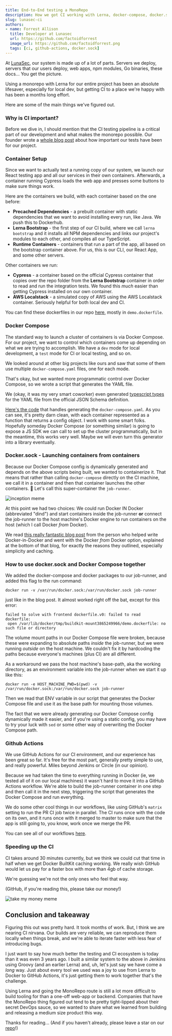 ```yaml
---
title: End-to-End testing a MonoRepo
description: How we got CI working with Lerna, docker-compose, docker.sock, and cypress
slug: lunasec-ci
authors:
- name: Forrest Allison
  title: Developer at Lunasec
  url: https://github.com/factoidforrest
  image_url: https://github.com/factoidforrest.png
  tags: [ci, github-actions, docker.sock]
---
```

<!--
  ~ Copyright by LunaSec (owned by Refinery Labs, Inc)
  ~
  ~ Licensed under the Creative Commons Attribution-ShareAlike 4.0 International
  ~ (the "License"); you may not use this file except in compliance with the
  ~ License. You may obtain a copy of the License at
  ~
  ~ https://creativecommons.org/licenses/by-sa/4.0/legalcode
  ~
  ~ See the License for the specific language governing permissions and
  ~ limitations under the License.
  ~
-->

At [LunaSec](https://github.com/lunasec-io/lunasec), our system is made up of a lot of parts.  Servers we deploy, servers that 
our users deploy, web apps, npm modules, Go binaries, these docs... You get the picture.

Using a monorepo with Lerna for our entire project has been an absolute lifesaver, especially for local dev, but getting CI to a place
we're happy with has been a months long effort. 

Here are some of the main things we've figured out.

<!--truncate-->

### Why is CI important?
Before we dive in, I should mention that the CI testing pipeline is a critical part of our development and what makes the monorepo possible.
Our founder wrote a [whole blog post](/blog/testing-philosophy) about how important our tests have been for our project.

### Container Setup
Since we want to actually test a running copy of our system, we launch our React testing app and all our services in 
their own containers. Afterwards, a container running Cypress loads the web app and presses some buttons to make sure things work.

Here are the containers we build, with each container based on the one before:
* **Precached Dependencies** - a prebuilt container with static dependencies that we want to avoid installing every run, like Java. 
  We push this to Dockerhub.
* **Lerna Bootstrap** - the first step of our CI build, where we call `lerna bootstrap` and it installs all NPM
  dependencies and links our project's modules to each other, and compiles all our TypeScript.
* **Runtime Containers** - containers that run a part of the app, all based on the bootstrap container above. 
  For us, this is our CLI, our React App, and some other servers.

Other containers we run:
* **Cypress** - a container based on the official Cypress container that copies over the repo folder from the **Lerna Bootstrap** container
  in order to read and run the integration tests.  We found 
  this *much* easier than getting Cypress installed on our own container.
* **AWS Localstack** - a simulated copy of AWS using the AWS Localstack container.  Seriously helpful for both local dev and CI.
  
You can find these dockerfiles in our repo [here](https://github.com/lunasec-io/lunasec/tree/master/js/docker), mostly in `demo.dockerfile`.

### Docker Compose
The standard way to launch a cluster of containers is via Docker Compose.  For our project, we want to control which containers come
up depending on what we are trying to accomplish.  We have a `dev` mode for local development, a `test` mode for CI or local testing, and so on.  

We looked around at other big projects like ours and saw that some of them use multiple `docker-compose.yaml` files, one for each mode.  

That's okay, but we wanted more programmatic control over Docker Compose, so we wrote a script that generates the YAML file.  

We (okay, it was my very smart coworker) even generated
[typescript types](https://github.com/lunasec-io/lunasec/blob/master/js/sdks/packages/cli/src/docker-compose/docker-compose-types.ts) 
for the YAML file from the official JSON Schema definition.

[Here's the code](https://github.com/lunasec-io/lunasec/blob/master/js/sdks/packages/cli/src/docker-compose/lunasec-stack.ts) 
that handles generating the `docker-compose.yaml`.  As you can see, it's pretty darn clean, with each container represented as a function that returns
a config object.  I work with some smart folks.  Hopefully someday Docker Compose (or something similar) is going to 
expose a JS SDK we can call to set up the cluster programmatically,
but in the meantime, this works very well.  Maybe we will even turn this generator into a library eventually.

### Docker.sock - Launching containers from containers
Because our Docker Compose config is dynamically generated and depends on the above scripts being built, we wanted to containerize it.
That means that rather than calling `docker-compose` directly on the CI machine, we call it in a container and then that container launches 
the other containers. 🤯 Let's call this super-container the `job-runner`.

![inception meme](/img/deeper-meme.jpg)

At this point we had two choices:  We could run Docker IN Docker (abbreviated "dind") and start containers inside the job-runner **or** 
connect the job-runner to the host machine's Docker engine
to run containers on the host (which I call Docker *from* Docker).

We read [this really fantastic blog post](https://jpetazzo.github.io/2015/09/03/do-not-use-docker-in-docker-for-ci/)
from the person who helped write Docker-in-Docker and went with the Docker *from* Docker option, 
explained at the bottom of that blog, for exactly the reasons they outlined, especially simplicity and caching.

### How to use docker.sock and Docker Compose together
We added the docker-compose and docker packages to our job-runner, and added this flag to the run command:
```shell
docker run -v /var/run/docker.sock:/var/run/docker.sock job-runner
```
just like in the blog post. It almost worked right off the bat, except for this error:
```shell
failed to solve with frontend dockerfile.v0: failed to read dockerfile:
 open /var/lib/docker/tmp/buildkit-mount3865249966/demo.dockerfile: no such file or directory
```

The volume mount paths in our Docker Compose file were broken, because these were expanding to absolute paths *inside* 
the job-runner, but we were running *outside* on the host machine.
We couldn't fix it by hardcoding the paths because everyone's machines (plus CI) are all different.

As a workaround we pass the host machine's base-path, aka the working directory, as an environment variable into the job-runner when we start it up like this:
```shell
docker run -e HOST_MACHINE_PWD=$(pwd) -v /var/run/docker.sock:/var/run/docker.sock job-runner
```

Then we read that ENV variable in our script that generates the Docker Compose file and use it as the base path for mounting those volumes.  

The fact that we were already generating our Docker Compose config dynamically made it easier, and if you're using a static config,
you may have to try your luck with `sed` or some other way of overwriting the Docker Compose path.

### Github Actions
We use GitHub Actions for our CI environment, and our experience has been great so far.
It's free for the most part, generally pretty simple to use, and really powerful.
Miles beyond Jenkins or Circle (in our opinion).

Because we had taken the time to everything running in Docker (ie, we tested all of it on our local machines)
it wasn't hard to move it into a GitHub Actions workflow.
We're able to build the job-runner container in one step and then call it in the next step,
triggering the script that generates the Docker Compose and run everything.  

We do some other cool things in our workflows, like using GitHub's `matrix` setting to run the PR CI job twice in parallel. 
The CI runs once with the code on its own, and it runs once with it merged to master to make sure that the app is still 
going to, you know, work once we merge the PR. 

You can see all of our workflows [here](https://github.com/lunasec-io/lunasec/tree/master/.github/workflows).

### Speeding up the CI
CI takes around 30 minutes currently, but we think we could cut that time in half when we get Docker BuiltKit caching working.
We really 
wish GitHub would let us pay for a faster box with more than 4gb of cache storage. 

We're guessing we're not the only ones who feel that way.

(GitHub, if you're reading this, please take our money!)

![take my money meme](/img/take-my-money-meme.jpg)

## Conclusion and takeaway
Figuring this out was pretty hard. It took months of work. But, I think we are nearing CI nirvana.  Our builds are very reliable,
we can reproduce them locally when things break, and we're able to iterate faster with less fear of introducing bugs. 

I just want to say how much better the testing and CI ecosystem is today than it was even 3 years ago.  I built a similar system to the above
in Jenkins using Groovy (and an earlier Lerna) and, uh, let's just say we have come a _long_ way.  Just about
every tool we used was a joy to use from Lerna to Docker to GitHub Actions, it's just getting them to work together that's the challenge.

Using Lerna and going the MonoRepo route is still a lot more difficult to build tooling for than a one-off web-app or backend. 
Companies that have the MonoRepo thing figured out tend to be pretty tight-lipped about their secret DevOps sauce,
so we wanted to share what we learned from building and releasing a medium size product this way.

Thanks for reading... (And if you haven't already, please leave a star on our [repo](https://github.com/lunasec-io/lunasec)!)